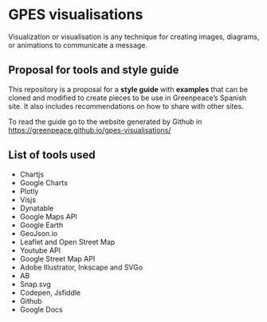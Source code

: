 # GPES visualisations

Visualization or visualisation is any technique for creating images, diagrams, or animations to communicate a message. 

## Proposal for tools and style guide

This repository is a proposal for a **style guide** with **examples** that can be cloned and modified to create pieces to be use in Greenpeace’s Spanish site. It also includes recommendations on how to share with other sites.

To read the guide go to the website generated by Github in https://greenpeace.github.io/gpes-visualisations/

## List of tools used

* Chartjs
* Google Charts
* Plotly
* Visjs
* Dynatable
* Google Maps API
* Google Earth
* GeoJson.io
* Leaflet and Open Street Map
* Youtube API
* Google Street Map API
* Adobe Illustrator, Inkscape and SVGo
* AB
* Snap.svg
* Codepen, Jsfiddle
* Github
* Google Docs
